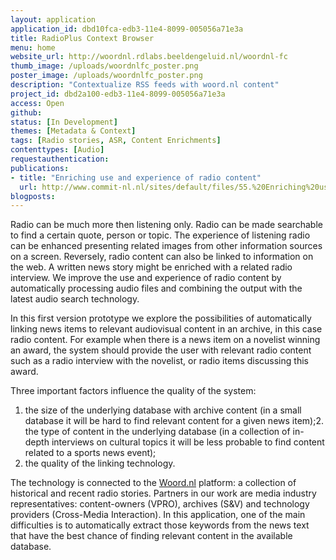 ```yaml
---
layout: application
application_id: dbd10fca-edb3-11e4-8099-005056a71e3a
title: RadioPlus Context Browser
menu: home
website_url: http://woordnl.rdlabs.beeldengeluid.nl/woordnl-fc
thumb_image: /uploads/woordnlfc_poster.png
poster_image: /uploads/woordnlfc_poster.png
description: "Contextualize RSS feeds with woord.nl content"
project_id: dbd2a100-edb3-11e4-8099-005056a71e3a
access: Open
github: 
status: [In Development]
themes: [Metadata & Context]
tags: [Radio stories, ASR, Content Enrichments]
contenttypes: [Audio]
requestauthentication: 
publications: 
- title: "Enriching use and experience of radio content"
  url: http://www.commit-nl.nl/sites/default/files/55.%20Enriching%20use%20and%20experience%20of%20radio%20content.pdf
blogposts: 
---
```


Radio can be much more then listening only. Radio can be made searchable to find a certain quote, person or topic. The experience of listening radio can be enhanced presenting related images from other information sources on a screen. Reversely, radio content can also be linked to information on the web. A written news story might be enriched with a related radio interview. We improve the use and experience of radio content by automatically processing audio files and combining the output with the latest audio search technology.

In this first version prototype we explore the possibilities of automatically linking news items to relevant audiovisual content in an archive, in this case radio content. For example when there is a news item on a novelist winning an award, the system should provide the user with relevant radio content such as a radio interview with the novelist, or radio items discussing this award. 

Three important factors influence the quality of the system:

1. the size of the underlying database with archive content (in a small database it will be hard to find relevant content for a given news item);2. the type of content in the underlying database (in a collection of in-depth interviews on cultural topics it will be less probable to find content related to a sports news event);
3. the quality of the linking technology.

The technology is connected to the [Woord.nl](http://www.woord.nl/start.html) platform: a collection of historical and recent radio stories. Partners in our work are media industry representatives: content-owners (VPRO), archives (S&V) and technology providers (Cross-Media Interaction). In this application, one of the main difficulties is to automatically extract those keywords from the news text that have the best chance of finding relevant content in the available database. 
